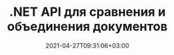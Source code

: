 ---
############################# Static ############################
layout: "product"
date: 2021-04-27T09:31:06+03:00
draft: false

product: "Comparison"
product_tag: "comparison"
platform: ".NET"
platform_tag: "net"

############################# Head ############################
head_title: "API сравнения документов C# .NET | Сравните и объедините PDF, Word, Excel, Интернет и текст"
head_description: "API сравнения документов C# .NET. Сравнивайте и объединяйте форматы PDF, Word, DOC, DOCX, электронных таблиц Excel, PPT, PPTX, HTML, EMLX MSG, VSDX, DXF, DWG и файлов изображений.."

############################# Header ############################
title: ".NET API для сравнения и объединения документов"
description: "Разрабатывайте приложения .NET, используя API сравнения документов для сравнения и проверки различий в содержании и стиле между документами одного формата.."
button:
    enable: true
    icon: "fas fa-arrow-down"
    label: "Скачать бесплатную пробную версию"
    link: "https://downloads.groupdocs.com/comparison/net"

############################# SubMenu ############################
submenu:
    enable: true
    
    left:
        img_alt: "GroupDocs.Comparison for .NET"
        image: "/border/groupdocs-comparison-net.svg"
        product: "GroupDocs.Comparison"
        platform: ".NET"

    middle:
        button:
            # button loop
            - link: "#overview"
              text: "Обзор"

            # button loop
            - link: "#features"
              text: "Функции"

            # button loop
            - link: "#support"
              text: "Support"

            # button loop
            - link: "https://products.groupdocs.app/comparison"
              text: "Live Demo"

            # button loop
            - link: "https://purchase.groupdocs.com/pricing/comparison/net"
              text: "Pricing"

    right:
        link_download: "https://downloads.groupdocs.com/comparison"
        link_learn: "https://docs.groupdocs.com/comparison/net/"
        link_buy: "https://purchase.groupdocs.com"

############################# Overview ############################
overview:
    enable: true
    content: |
      GroupDocs.Comparison for .NET API — это быстрое и надежное решение, готовое к использованию при создании приложений для поиска и выделения различий между документами одного или разных форматов на C#, ASP.NET или других технологиях, относящихся к программной платформое .NET. Библиотека сравнения GroupDocs.Comparison поддерживает обноружение различий как в содержимом, так и в стиле текста популярных форматов изображений и документов, таких как PDF, HTML, электронная почта Outlook, документы Microsoft Office Word, электронные таблицы Excel, презентации PowerPoint, OneNote, диаграммы Visio, тексты, изображения png, gif и bmp, а также еще сотня других форматов. Сравнение может быть выполнено для обнаружения изменений содержания слов, абзацев, таблиц или диаграмм и их стилей, и предоставит вам документ сравнения, в котором перечислены сводные данные о различиях, их количество и типовая принадлежность. GroupDocs.Comparison for .NET может легко извлекать основную информацию об исходном документе, сравнивать и сохранять простые, защищенные паролем и зашифрованные документы различных форматов через файл или поток данных. Для библиотеки Comparison уже написано большое количество документации об использовании пр иложение на разных платформах с примерами кода, поэтому вам не придется ломать голову над тем, как правильно работать с GroupDocs.Comparison for .NET API в своём приложение.
        
      GroupDocs.Comparison для .NET можно использоваться для создания приложений в любой среде разработки, ориентированной на платформу .NET. Он совместим со всеми языками на базе .NET и поддерживает популярные операционные системы (Windows, Linux, MacOS), на которые можно установить фреймворки Mono или .NET (включая .NET Core).
    tabs:
      enable: true
      
      ## TAB ONE ##
      tab_one:
        description: |
          Ниже приведен обзор GroupDocs.Comparison для .NET:
      
        right:
          enable: true
          icon: "fab fa-html5"
          title: "Обзор"
          content: |
            * Сравнение документов
            * Сравнение файлов HTML
            * Сравнение PDF
            * Сравнение диаграмм
            * Сравнить содержимое файла
            * Сравнить стиль текстаs
      
      ## TAB TWO ##
      tab_two:
        description: |
          GroupDocs.Comparison для .NET поддерживает все популярные [форматы файлов документов] (https://docs.groupdocs.com/comparison/net/supported-document-formats/), включая: Microsoft Office, PDF, изображения и многие другие.
        left:
          enable: true
          table:
            # table loop
            - title: "Microsoft Office"
              content: |
                * **Word:** [DOC](https://products.groupdocs.com/comparison/net/doc/), [DOCX](https://products.groupdocs.com/comparison/net/docx/), [DOCM](https://products.groupdocs.com/comparison/net/docm/), [DOT](https://products.groupdocs.com/comparison/net/dot/), [DOTX](https://products.groupdocs.com/comparison/net/dotx/), [DOTM](https://products.groupdocs.com/comparison/net/dotm/), [RTF](https://products.groupdocs.com/comparison/net/rtf/), [TXT](https://products.groupdocs.com/comparison/net/txt/)
                * **Excel:** [XLS](https://products.groupdocs.com/comparison/net/xls/), [XLSX](https://products.groupdocs.com/comparison/net/xlsx/), [XLSM](https://products.groupdocs.com/comparison/net/xlsm/), [XLSB](https://products.groupdocs.com/comparison/net/xlsb/), [XLTM](https://products.groupdocs.com/comparison/net/xltm/), [XLT](https://products.groupdocs.com/comparison/net/xlt/), [XLTM](https://products.groupdocs.com/comparison/net/xltm/), [XLTX](https://products.groupdocs.com/comparison/net/xltx/), [XLAM](https://products.groupdocs.com/comparison/net/xlam/), [SXC](https://products.groupdocs.com/comparison/net/sxc/), [SpreadsheetML](https://products.groupdocs.com/comparison/net/xml/)
                * **PowerPoint:** [PPT](https://products.groupdocs.com/comparison/net/ppt/), [PPTX](https://products.groupdocs.com/comparison/net/pptx/), [PPS](https://products.groupdocs.com/comparison/net/pps/), [PPSX](https://products.groupdocs.com/comparison/net/ppsx/), [PPSM](https://products.groupdocs.com/comparison/net/ppsm/), [POT](https://products.groupdocs.com/comparison/net/pot/), [POTM](https://products.groupdocs.com/comparison/net/potm/), [POTX](https://products.groupdocs.com/comparison/net/potx/), [PPTM](https://products.groupdocs.com/comparison/net/pptm/)
                * **Visio:** [VSD](https://products.groupdocs.com/comparison/net/vsd/), [VDX](https://products.groupdocs.com/comparison/net/vdx/), [VSS](https://products.groupdocs.com/comparison/net/vss/), [VSSX](https://products.groupdocs.com/comparison/net/vssx/), [VSX](https://products.groupdocs.com/comparison/net/vsx/), [VST](https://products.groupdocs.com/comparison/net/vst/), [VSTX](https://products.groupdocs.com/comparison/net/vstx/), [VTX](https://products.groupdocs.com/comparison/net/vtx/), [VSDX](https://products.groupdocs.com/comparison/net/vsdx/), [VDW](https://products.groupdocs.com/comparison/net/vdw/), [VSTM](https://products.groupdocs.com/comparison/net/vstm/), [VSSM](https://products.groupdocs.com/comparison/net/vssm/), [VSDM](https://products.groupdocs.com/comparison/net/vsdm/)
                * **Outlook:** [MSG](https://products.groupdocs.com/comparison/net/msg/), [EML](https://products.groupdocs.com/comparison/net/eml/), [EMLX](https://products.groupdocs.com/comparison/net/emlx/), [PST](https://products.groupdocs.com/comparison/net/pst/), [OST](https://products.groupdocs.com/comparison/net/ost/)
                * **OneNote:** [ONE](https://products.groupdocs.com/comparison/net/one/)

        right:
          enable: true
          table:
            # table loop
            - title: "Другие форматы"
              content: |
                * **Языки программирования**: CS, Java, CPP, JS, PY, RB, PL, ASM, GROOVY, JSON, ActionScript, PHP, SQL, LOG, DIFF, LESS, SCALA
                * **OpenDocument**: ODT, OTT, ODS, ODP, OTP
                * **Портативный**: PDF, MOBI
                * **AutoCAD**: DXF, DWG
                * **Электронная почта**: EML, EMLX, MSG
                * **Изображения**: JPEG, BMP, PNG, GIF, DCM, DICOM, DjVu
                * **Интернет**: HTM, HTML, MHTML
                * **Текст**: TXT

      ## TAB THREE ##
      tab_three:
        description: |
          GroupDocs.Comparison for .NET supports following Операционные системы, Frameworks & Менеджер пакетовs:
      
        left:
          enable: true
          table:
            # table loop
            - icon: "fab fa-windows"
              title: "Операционные системы"
              content: |
                * Рабочий стол Windows
                * Windows-сервер
                * Windows Azure
                * линукс
                * MacOS

            # table loop
            - icon: "fas fa-code"
              title: "Поддерживаемые платформы"
              content: |
                * .NET Framework 2.0 или выше
                * Монофреймворк 1.2 или выше
                * .NET Стандарт 2.0
                * .NET Core 2.0

        right:
          enable: true
          table:
            # table loop
            - icon: "fas fa-box"
              title: "Менеджер пакетов"
              content: |
                * NuGet

            # table loop
            - icon: "fas fa-tools"
              title: "Среды разработки"
              content: |
                * Microsoft Visual Studio
                * Xamarin.Android
                * Xamarin.IOS
                * Xamarin.Mac
                * МоноДевелопмент

############################# Features ############################
features:
    enable: true
    title: "GroupDocs.Comparison для функций .NET"

    feature:
      # feature loop
      - icon: "fas fa-copy"
        content: "Определите различия в содержании и стилях шрифта"

      # feature loop
      - icon: "fas fa-eye"
        content: "Сохраните сводный отчет обо всех различиях, обнаруженных после сравнения файлов"

      # feature loop
      - icon: "fas fa-bolt"
        content: "Применить или отклонить изменения после анализа различий и экспорта результирующего файла"
      
      # feature loop
      - icon: "fas fa-file-powerpoint"
        content: "Поддержка функции Microsoft Word «Отслеживание изменений» при сравнении файлов Word"

      # feature loop
      - icon: "fas fa-code"
        content: "Уникальное определение изменений в каждом сравниваемом документе"

      # feature loop
      - icon: "fas fa-cloud"
        content: "Чтение и отправка документов через потоки"

      # feature loop
      - icon: "fas fa-remove-format"
        content: "Лицензирование по счетчику — выставление счетов в соответствии с использованием API"

      # feature loop
      - icon: "fas fa-comment-slash"
        content: "Сравните несколько исходных документов с одним целевым документом"

      # feature loop
      - icon: "fas fa-location-arrow"
        content: "Сравните определенные страницы файлов Word друг с другом — примите или отклоните все изменения в одном документе Word."

      # feature loop
      - icon: "fas fa-border-all"
        content: "Объединяйте до 3 документов Word и сравнивайте формулы, используемые в файлах Word"

      # feature loop
      - icon: "fas fa-wrench"
        content: "Получить информацию о документах из filePath"

      # feature loop
      - icon: "fas fa-columns"
        content: "Сохранить результат сравнения HTML как изображения"

      # feature loop
      - icon: "fas fa-file-word"
        content: "Возможность показать или скрыть удаленный контент"

      # feature loop
      - icon: "fas fa-envelope"
        content: "Возможность включить или выключить сравнение стилей документов"

      # feature loop
      - icon: "fas fa-print"
        content: "Укажите строки, чтобы пометить вставленные, удаленные элементы и элементы изменения стиля в документе сравнения"

      # feature loop
      - icon: "fas fa-file-archive"
        content: "Укажите разделитель слов и цвет шрифта для стилизации сравниваемого текста"

      # feature loop
      - icon: "fas fa-lock"
        content: "Рассчитать правильные координаты изменений в PDF, Word, слайдах и диаграммах PowerPoint"

      # feature loop
      - icon: "fas fa-file-code"
        content: "Сравните файлы, защищенные паролем"
      
      # feature loop
      - icon: "fas fa-fill-drip"
        content: "Сравните заголовки диаграмм в электронных таблицах — создайте диаграмму в полученных файлах ячеек"

      # feature loop
      - icon: "fas fa-file-excel"
        content: "Авторазмер автофигур в результирующем файле документа Cells"

      # feature loop
      - icon: "fas fa-heading"
        content: "Доступ к странице подробной сводки для обнаружения изменений между исходными и целевыми файлами документов"

      # feature loop
      - icon: "fas fa-project-diagram"
        content: "Сравните самые популярные файлы языков программирования и сценариев"

      # feature loop
      - icon: "fas fa-cube"
        content: "Сравните несколько (более двух) документов PDF, Word, Excel, диаграмм, электронной почты, текста и OneNote."

      # feature loop
      - icon: "fab fa-uncharted"
        content: "Сравните верхний и нижний колонтитулы поддерживаемых форматов файлов"

      # feature loop
      - icon: "fab fa-uncharted"
        content: "Сравните закладки, переменные и пользовательские свойства форматов документов Word"

    more_feature:
      # more_feature_loop
      - title: "Легко сравнивайте документы с помощью .NET API"
        content: |
          GroupDocs.Comparison для .NET API предоставляет простой и эффективный способ сравнения файлов. Ниже приведен пример, показывающий, как сравнить два документа DOCX с помощью C#:

          ```cs
          string source = @"source.docx";
          string target = @"target.docx";
          Comparer comparer = new Comparer();

          ICompareResult result = comparer.Compare(source, target, new ComparisonSettings());
          ```
      # more_feature_loop
      - title: "Выберите уровень детализации для сравнения"
        content: "С помощью GroupDocs.Comparison для .NET вы можете указать степень сравнения документов. Вы можете выбрать один из следующих вариантов: низкий (сравните текст пословно с точностью для сетки изображения = 50), средний (сравните текст посимвольно с точностью для сетки изображения = 100) или высокий (сравните текст посимвольно с точностью для сетки изображения = 100). 150)."

      # more_feature_loop
      - title: "Поддержка сравнения стилей текста"
        content: |
          GroupDocs.Comparison для .NET предлагает функцию сравнения стиля текста.

          В то время как слова и символы документов сравниваются, имя шрифта, размер шрифта, цвет шрифта, стиль шрифта (полужирный, курсив, подчеркнутый, малые прописные, гиперссылка) и цвет подчеркивания (если применимо) можно сравнить, чтобы найти различия.

          При сравнении абзацев вы можете сравнить такие стили, как выравнивание абзаца, отступ (левый отступ, правый отступ), расстояние между абзацами (отступ после, отступ перед), отступ первой строки и межстрочный интервал.

          GroupDocs.Comparison для .NET также поддерживает сравнение других разделов страницы, где это применимо, таких как расстояние до нижнего колонтитула, высота и ориентация страницы, поля (левое, правое, верхнее и нижнее), ширина линии границы и цвет границы.

############################# Support ############################
support:
    enable: true

############################# Solutions ############################
solutions:
    enable: true
    title: "GroupDocs.Comparison предлагает API для просмотра документов для других популярных сред разработки."

    solution:
        # solution loop
        - img_alt: "GroupDocs.Comparison for Java"
          image: "/border/groupdocs-comparison-java.svg"
          product: "GroupDocs.Comparison"
          platform: "Java"
          link: "/comparison/java/"

############################# Back to top ###############################
back_to_top:
  enable: true
---